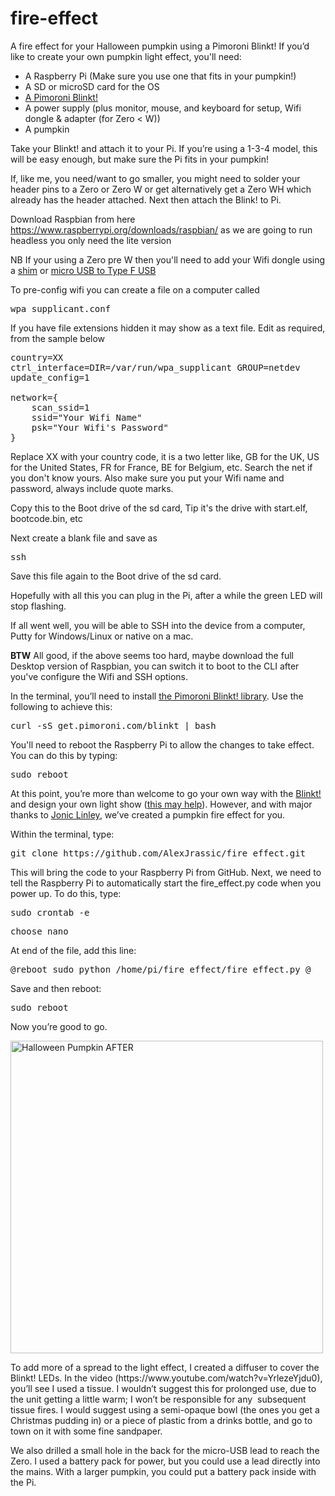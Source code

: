 # fire-effect
A fire effect for your Halloween pumpkin using a Pimoroni Blinkt!
If you’d like to create your own pumpkin light effect, you'll need:
<ul>
 	<li>A Raspberry Pi (Make sure you use one that fits in your pumpkin!)</li>
  <li>A SD or microSD card for the OS
 	<li><a href="https://shop.pimoroni.com/products/blinkt">A Pimoroni Blinkt!</a></li>
 	<li>A power supply (plus monitor, mouse, and keyboard for setup, Wifi dongle & adapter (for Zero < W))</li>
 	<li>A pumpkin</li>
</ul>
<p class="p1"><span class="s1">Take your Blinkt! and attach it to your Pi. If you’re using a 1-3-4 model, this will be easy enough, but make sure the Pi fits in your pumpkin!

If, like me, you need/want to go smaller, you might need to solder your header pins to a Zero or Zero W or get alternatively get a Zero WH  which already has the header attached.  Next then attach the Blink! to Pi.</span></p>

Download Raspbian from here https://www.raspberrypi.org/downloads/raspbian/ as we are going to run headless you only need the lite version

NB If your using a Zero pre W then you'll need to add your Wifi dongle using a <a href="https://shop.pimoroni.com/products/usb-to-microusb-otg-converter-shim"> shim</a> or <a href="https://shop.pimoroni.com/products/usb-to-micro-usb-a-adapter"> micro USB to Type F USB</a>

To pre-config wifi you can create a file on a computer called

<pre>wpa_supplicant.conf</pre>

If you have file extensions hidden it may show as a text file. Edit as required, from the sample below

<pre>country=XX
ctrl_interface=DIR=/var/run/wpa_supplicant GROUP=netdev
update_config=1

network={
    scan_ssid=1
    ssid="Your Wifi Name"
    psk="Your Wifi's Password"
}</pre>

Replace XX with your country code, it is a two letter like, GB for the UK, US for the United States, FR for France, BE for Belgium, etc.  Search the net if you don't know yours.  Also make sure you put your Wifi name and password, always include quote marks.

Copy this to the Boot drive of the sd card, Tip it's the drive with start.elf, bootcode.bin, etc

Next create a blank file and save as <pre>ssh</pre> Save this file again to the Boot drive of the sd card.

Hopefully with all this you can plug in the Pi, after a while the green LED will stop flashing.

If all went well, you will be able to SSH into the device from a computer, Putty for Windows/Linux or native on a mac.

<B>BTW</B> All good, if the above seems too hard, maybe download the full Desktop version of Raspbian, you can switch it to boot to the CLI after you've configure the Wifi and SSH options.

<p class="p1"><span class="s1">In the terminal, you’ll need to install <a href="https://learn.pimoroni.com/tutorial/sandyj/getting-started-with-blinkt">the Pimoroni Blinkt! library</a>. Use the following to achieve this:</span></p>

<pre>curl -sS get.pimoroni.com/blinkt | bash</pre>
You'll need to reboot the Raspberry Pi to allow the changes to take effect. You can do this by typing:
<pre>sudo reboot</pre>
<p class="p1"><span class="s1">At this point, you’re more than welcome to go your own way with the <a href="https://shop.pimoroni.com/products/blinkt">Blinkt!</a> and design your own light show (<a href="https://learn.pimoroni.com/tutorial/sandyj/getting-started-with-blinkt">this may help</a>). However, and with major thanks to <a href="https://twitter.com/jonic">Jonic Linley</a>, we’ve created a pumpkin fire effect for you.</span></p>
<p class="p1"><span class="s1">Within the terminal, type:</span></p>

<pre>git clone https://github.com/AlexJrassic/fire_effect.git</pre>
This will bring the code to your Raspberry Pi from GitHub. Next, we need to tell the Raspberry Pi to automatically start the fire_effect.py code when you power up. To do this, type:
<pre>sudo crontab -e</pre>
<pre>choose nano</pre>
At end of the file, add this line:
<pre>@reboot sudo python /home/pi/fire_effect/fire_effect.py @</pre>
Save and then reboot:
<pre>sudo reboot
</pre>
<p class="p1"><span class="s1">Now you’re good to go. </span></p>
<p class="p1"><img class="aligncenter wp-image-26300 size-large" src="https://www.raspberrypi.org/wp-content/uploads/2016/10/IMG_9917-e1477571770975-500x500.jpg" alt="Halloween Pumpkin AFTER" width="500" height="500" /></p>
<p class="p1"><span class="s1">To add more of a spread to the light effect, I created a diffuser to cover the Blinkt! LEDs. In the video (https://www.youtube.com/watch?v=YrlezeYjdu0), you’ll see I used a tissue. I wouldn’t suggest this for prolonged use, due to the unit getting a little warm; I won’t be responsible for any  subsequent tissue fires. I would suggest using a semi-opaque bowl (the ones you get a Christmas pudding in) or a piece of plastic from a drinks bottle, and go to town on it with some fine sandpaper.</span></p>
<p class="p1">We also drilled a small hole in the back for the micro-USB lead to reach the Zero. I used a battery pack for power, but you could use a lead directly into the mains. With a larger pumpkin, you could put a battery pack inside with the Pi.</p>
